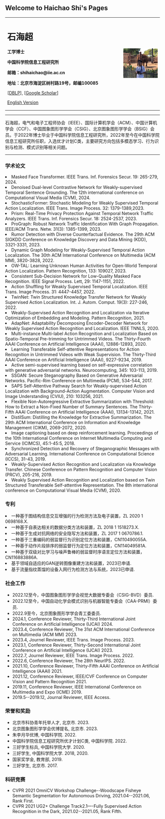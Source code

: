 ## Welcome to Haichao Shi's Pages
<div>
<table border="0">
  <tr>
    <td width="75%">
      <h1>石海超</h1>
      <p><b>工学博士</b></p>
      <p><b>中国科学院信息工程研究所</b></p>
      <p><b>邮箱：shihaichao@iie.ac.cn</b></p>
      <p><b>地址：北京市海淀区树村路19号，邮编100085</b></p>
      <p>[<a href="https://dblp.org/pid/180/1745.html">DBLP</a>], [<a href="https://scholar.google.com/citations?user=WvyvclcAAAAJ&hl=zh-CN">Google Scholar</a>]</p>
<!--       <p><a href="https://scholar.google.com/citations?user=WvyvclcAAAAJ&hl=zh-CN">Google Scholar</a></p> -->
      <p><a href="/index-en.html">English Version</a></p>
    </td>
    <td width="25%">
      <img src="assets/personal.jpg" width="100%">
    </td>
  </tr>
</table>
</div>

---

石海超，电气和电子工程师协会（IEEE）、国际计算机学会（ACM）、中国计算机学会（CCF）、中国图象图形学学会（CSIG）、北京图象图形学学会（BSIG）会员。于2022年博士毕业于中国科学院信息工程研究所，2022年至今在中国科学院信息工程研究所任职，入选优才计划C类，主要研究方向包括多模态学习、行为识别与检测、模式识别等相关问题。

---

### 学术论文
<li>Masked Face Transformer. IEEE Trans. Inf. Forensics Secur. 19: 265-279, 2024.</li>
<li>Denoised Dual-level Contrastive Network for Weakly-supervised Temporal Sentence Grounding. The 12th international conference on Computational Visual Media (CVM), 2024.</li>
<li>StochasticFormer: Stochastic Modeling for Weakly Supervised Temporal Action Localization. IEEE Trans. Image Process. 32: 1379-1389,2023.</li>
<li>Prism: Real-Time Privacy Protection Against Temporal Network Traffic Analyzers. IEEE Trans. Inf. Forensics Secur. 18: 2524-2537, 2023.</li>
<li>ProGraph: Robust Network Traffic Identification With Graph Propagation. IEEE/ACM Trans. Netw. 31(3): 1385-1399, 2023.</li>
<li>Rumor Detection with Diverse Counterfactual Evidence. The 29th ACM SIGKDD Conference on Knowledge Discovery and Data Mining (KDD), 3321-3331, 2023.</li>
<li>Dynamic Graph Modeling for Weakly-Supervised Temporal Action Localization. The 30th ACM International Conference on Multimedia (ACM MM), 3820-3828, 2022.</li>
<li>OW-TAL: Learning Unknown Human Activities for Open-World Temporal Action Localization. Pattern Recognition, 133: 109027, 2023.</li>
<li>Consistent Sub-Decision Network for Low-Quality Masked Face Recognition. IEEE Signal Process. Lett, 29: 1147-1151, 2022.</li>
<li>Action Shuffling for Weakly Supervised Temporal Localization. IEEE Trans. Image Process. 31: 4447-4457, 2022.</li>
<li>TwinNet: Twin Structured Knowledge Transfer Network for Weakly Supervised Action Localization. Int. J. Autom. Comput. 19(3): 227-246, 2022.</li>
<li>Weakly-Supervised Action Recognition and Localization via Iterative Optimization of Embedding and Modeling. Pattern Recognition, 2021.</li>
<li>AdapNet: Adaptability Decomposing Encoder-Decoder Network for Weakly Supervised Action Recognition and Localization. IEEE TNNLS, 2020.</li>
<li>Multi-instance Multi-label Action Recognition and Localization Based on Spatio-Temporal Pre-trimming for Untrimmed Videos. The Thirty-Fourth AAAI Conference on Artificial Intelligence (AAAI), 12886-12893, 2020.</li>
<li>Learning Transferable Self-attentive Representations for Action Recognition in Untrimmed Videos with Weak Supervision. The Thirty-Third AAAI Conference on Artificial Intelligence (AAAI), 9227-9234, 2019.</li>

<li>Active semi-supervised learning based on self-expressive correlation with generative adversarial networks. Neurocomputing, 345: 103-113, 2019.</li>
<li>SSGAN: Secure Steganography Based on Generative Adversarial Networks. Pacific-Rim Conference on Multimedia (PCM), 534-544, 2017.</li>

<li>SAPS Self-Attentive Pathway Search for Weakly-supervised Action Localization with Background-Action Augmentation. Computer Vision and Image Understanding (CVIU), 210: 103256, 2021.</li>

<li>Flexible Non-Autoregressive Extractive Summarization with Threshold: How to Extract a Non-Fixed Number of Summary Sentences. The Thirty-Fifth AAAI Conference on Artificial Intelligence (AAAI), 13134-13142, 2021.</li>

<li>DistilSum: Distilling the Knowledge for Extractive Summarization. The 29th ACM International Conference on Information and Knowledge Management (CIKM), 2069-2072, 2020.</li>

<li>Image captioning based on deep reinforcement learning. Proceedings of the 10th International Conference on Internet Multimedia Computing and Service (ICIMCS), 45:1-45:5, 2018.</li>

<li>Synchronized Detection and Recovery of Steganographic Messages with Adversarial Learning. International Conference on Computational Science (ICCS), 31-43, 2019.</li>

<li>Weakly-Supervised Action Recognition and Localization via Knowledge Transfer. Chinese Conference on Pattern Recognition and Computer Vision (PRCV), 205-216, 2019.</li>

<li>Weakly Supervised Action Recognition and Localization based on Twin Structured Transferable Self-attentive Representation. The 8th international conference on Computational Visual Media (CVM), 2020.</li>

### 专利
<li>一种基于图结构信息交互增强的行为检测方法及电子装置，ZL 2020 1 0698168.X.</li>
<li>一种基于自表达相关的数据分类方法和装置，ZL 2018 1 1518273.X.</li>
<li>一种基于生成对抗网络的安全隐写方法和装置，ZL 2017 1 0670786.1.</li>
<li>一种基于三重编码的弱监督行为识别定位方法和装置，CN110490055A.</li>
<li>一种基于动作片段排序的弱监督行为定位方法和装置，CN114049581A.</li>
<li>一种基于双级对比学习与噪声鲁棒的弱监督时序语言定位方法和装置，CN116883886A.</li>
<li>基于领域自适应的GAN逆转图像重建方法和装置，2023已申请.</li>
<li>基于流量指纹蒸馏的设备入网行为检测方法与系统，2023已申请.</li>


<!-- ### 研究方向
- 行为识别
- 行为检测 -->

### 社会工作
- 2022.12至今，中国图象图形学学会视觉大数据专委会（CSIG-BVD）委员.
- 2022.12至今，中国自动化学会模式识别与机器智能专委会（CAA-PRMI）委员.
- 2022.9至今，北京图象图形学学会青工委委员.
- 2024.1, Conference Reviewer, Thirty-Third International Joint Conference on Artificial Intelligence (IJCAI) 2024.
- 2023.4, Conference Reviewer, The 31st ACM International Conference on Multimedia (ACM MM) 2023.
- 2023.4, Journel Reviewer, IEEE Trans. Image Process. 2023.
- 2023.1, Conference Reviewer, Thirty-Second International Joint Conference on Artificial Intelligence (IJCAI) 2023.
- 2022.7, Journel Reviewer, IEEE Trans. Image Process. 2022.
- 2022.6, Conference Reviewer, The 28th NeurIPS. 2022.
- 2021.10, Conference Reviewer, Thirty-Fifth AAAI Conference on Artificial Intelligence (AAAI) 2021.
- 2021.12, Conference Reviewer, IEEE/CVF Conference on Computer Vision and Pattern Recognition 2021.
- 2019.11, Conference Reviewer, IEEE International Conference on Multimedia and Expo (ICME) 2019.
- 2019.5--2019.12, Journal Reviewer, IEEE Access.

### 荣誉和奖励
<ul>
<li>北京市科协青年托举人才, 北京市. 2023.</li>
<li>北京图象图形学学会优博提名, 北京市. 2023.</li>
<li>朱李月华优博, 中国科学院. 2022.</li>
<li>中国科学院信息工程研究所优才计划C类, 中国科学院. 2022.</li>
<li>三好学生标兵, 中国科学院大学. 2020.</li>
<li>三好学生, 中国科学院大学. 2018, 2020.</li>
<li>国家奖学金, 教育部, 2019.</li>
<li>三好学生, 北京市. 2017.</li>
</ul>

### 科研竞赛
<ul>
<li>CVPR 2021 OmniCV Workshop Challenge--Woodscape Fisheye Semantic Segmentation for Autonomous Driving, 2021.04--2021.06, Rank First.</li>
<li>CVPR 2021 UG2+ Challenge Track2.1—-Fully Supervised Action Recognition in the Dark, 2021.02--2021.05, Rank Fifth.</li>
</ul>

<!-- ### 项目研究
- **专利**  -->

<!-- #### 公司/学校/研究所（2017.9~至今）
- **项目1**  
项目描述
- **项目2**  
项目描述
 -->
